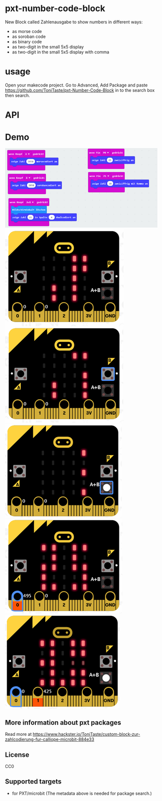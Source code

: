# pxt-number-code-block
New Block called Zahlenausgabe to show numbers in different ways: 
- as morse code
- as soroban code
- as binary code
- as two-digit in the small 5x5 display
- as two-digit in the small 5x5 display with comma

# usage
Open your makecode project. Go to Advanced, Add Package and paste https://github.com/ToniTaste/pxt-Number-Code-Block in to the search box then search.

# API

# Demo
![](https://github.com/ToniTaste/pxt-Number-Code-Block/blob/master/pictures/program.PNG)
![](https://github.com/ToniTaste/pxt-Number-Code-Block/blob/master/pictures/morse.PNG)
![](https://github.com/ToniTaste/pxt-Number-Code-Block/blob/master/pictures/soro.PNG)
![](https://github.com/ToniTaste/pxt-Number-Code-Block/blob/master/pictures/bin.PNG)
![](https://github.com/ToniTaste/pxt-Number-Code-Block/blob/master/pictures/p0.PNG)
![](https://github.com/ToniTaste/pxt-Number-Code-Block/blob/master/pictures/p1.PNG)

## More information about pxt packages
Read more at https://www.hackster.io/ToniTaste/custom-block-zur-zahlcodierung-fur-calliope-microbit-884e33

## License
CC0


## Supported targets

* for PXT/microbit
(The metadata above is needed for package search.)

